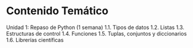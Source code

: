 # Contenido Temático
Unidad 1: Repaso de Python (1 semana)
1.1. Tipos de datos
1.2. Listas
1.3. Estructuras de control
1.4. Funciones
1.5. Tuplas, conjuntos y diccionarios
1.6. Librerías científicas

